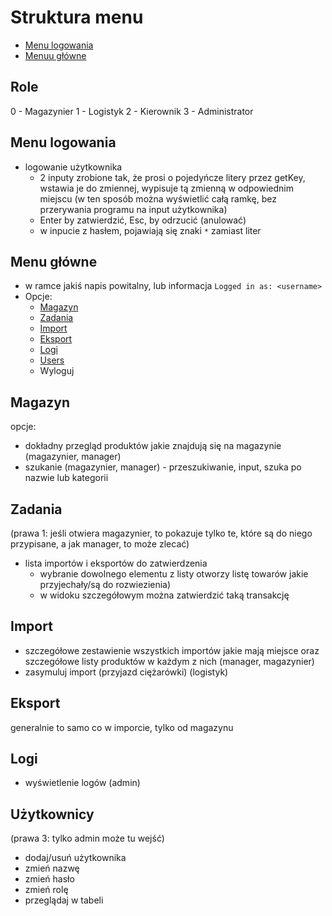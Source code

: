 # Struktura menu

- [Menu logowania](#Menu-logowania)
- [Menuu główne](#Menu-główne)

## Role
0 - Magazynier
1 - Logistyk
2 - Kierownik
3 - Administrator

## Menu logowania
- logowanie użytkownika
  - 2 inputy zrobione tak, że prosi o pojedyńcze litery przez getKey, wstawia je do zmiennej, wypisuje tą zmienną w odpowiednim miejscu (w ten sposób można wyświetlić całą ramkę, bez przerywania programu na input użytkownika)
  - Enter by zatwierdzić, Esc, by odrzucić (anulować)
  - w inpucie z hasłem, pojawiają się znaki `*` zamiast liter

## Menu główne
- w ramce jakiś napis powitalny, lub informacja `Logged in as: <username>`
- Opcje:
  - [Magazyn](#Magazyn)
  - [Zadania](#Zadania) 
  - [Import](#Import)
  - [Eksport](#Eksport)
  - [Logi](#Logi)
  - [Users](#Użytkownicy)
  - Wyloguj


## Magazyn
opcje:
- dokładny przegląd produktów jakie znajdują się na magazynie (magazynier, manager)
- szukanie (magazynier, manager) - przeszukiwanie, input, szuka po nazwie lub kategorii

## Zadania
(prawa 1: jeśli otwiera magazynier, to pokazuje tylko te, które są do niego przypisane, a jak manager, to może zlecać)
- lista importów i eksportów do zatwierdzenia
  - wybranie dowolnego elementu z listy otworzy listę towarów jakie przyjechały/są do rozwiezienia)
  - w widoku szczegółowym można zatwierdzić taką transakcję

## Import 
- szczegółowe zestawienie wszystkich importów jakie mają miejsce oraz szczegółowe listy produktów w każdym z nich (manager, magazynier)
- zasymuluj import (przyjazd ciężarówki) (logistyk)

## Eksport
generalnie to samo co w imporcie, tylko od magazynu

## Logi
- wyświetlenie logów (admin)

## Użytkownicy
(prawa 3: tylko admin może tu wejść)
- dodaj/usuń użytkownika
- zmień nazwę
- zmień hasło
- zmień rolę
- przeglądaj w tabeli











